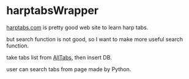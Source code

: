 # harptabsWrapper
[harptabs.com](https://www.harptabs.com/index.php) is pretty good web site
to learn harp tabs.

but search function is not good,
so I want to make more useful search function.

take tabs list from [AllTabs](https://www.harptabs.com/songlist.php?DisplayBy=&MaxFields=23837),
then insert DB.

user can search tabs from page made by Python.


